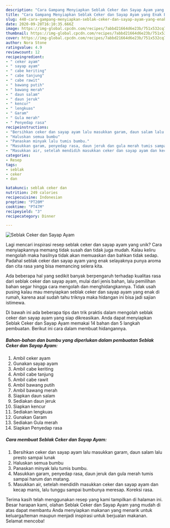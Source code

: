 ```yaml
---
description: "Cara Gampang Menyiapkan Seblak Ceker dan Sayap Ayam yang Enak Banget"
title: "Cara Gampang Menyiapkan Seblak Ceker dan Sayap Ayam yang Enak Banget"
slug: 440-cara-gampang-menyiapkan-seblak-ceker-dan-sayap-ayam-yang-enak-banget
date: 2020-09-28T16:10:35.666Z
image: https://img-global.cpcdn.com/recipes/7abbd21664d6e23b/751x532cq70/seblak-ceker-dan-sayap-ayam-foto-resep-utama.jpg
thumbnail: https://img-global.cpcdn.com/recipes/7abbd21664d6e23b/751x532cq70/seblak-ceker-dan-sayap-ayam-foto-resep-utama.jpg
cover: https://img-global.cpcdn.com/recipes/7abbd21664d6e23b/751x532cq70/seblak-ceker-dan-sayap-ayam-foto-resep-utama.jpg
author: Nora Stone
ratingvalue: 4.9
reviewcount: 12
recipeingredient:
- " ceker ayam"
- " sayap ayam"
- " cabe keriting"
- " cabe tanjung"
- " cabe rawit"
- " bawang putih"
- " bawang merah"
- " daun salam"
- " daun jeruk"
- " kencur"
- " lengkuas"
- " Garam"
- " Gula merah"
- " Penyedap rasa"
recipeinstructions:
- "Bersihkan ceker dan sayap ayam lalu masukkan garam, daun salam lalu presto sampai lunak"
- "Haluskan semua bumbu"
- "Panaskan minyak lalu tumis bumbu."
- "Masukkan garam, penyedap rasa, daun jeruk dan gula merah tumis sampai harum dan matang."
- "Masukkan air, setelah mendidih masukkan ceker dan sayap ayam dan kecap manis, lalu tunggu sampai bumbunya meresap. Koreksi rasa."
categories:
- Resep
tags:
- seblak
- ceker
- dan

katakunci: seblak ceker dan 
nutrition: 249 calories
recipecuisine: Indonesian
preptime: "PT20M"
cooktime: "PT47M"
recipeyield: "3"
recipecategory: Dinner

---
```



![Seblak Ceker dan Sayap Ayam](https://img-global.cpcdn.com/recipes/7abbd21664d6e23b/751x532cq70/seblak-ceker-dan-sayap-ayam-foto-resep-utama.jpg)

Lagi mencari inspirasi resep seblak ceker dan sayap ayam yang unik? Cara menyiapkannya memang tidak susah dan tidak juga mudah. Kalau keliru mengolah maka hasilnya tidak akan memuaskan dan bahkan tidak sedap. Padahal seblak ceker dan sayap ayam yang enak selayaknya punya aroma dan cita rasa yang bisa memancing selera kita.



Ada beberapa hal yang sedikit banyak berpengaruh terhadap kualitas rasa dari seblak ceker dan sayap ayam, mulai dari jenis bahan, lalu pemilihan bahan segar hingga cara mengolah dan menghidangkannya. Tidak usah pusing kalau mau menyiapkan seblak ceker dan sayap ayam yang enak di rumah, karena asal sudah tahu triknya maka hidangan ini bisa jadi sajian istimewa.


Di bawah ini ada beberapa tips dan trik praktis dalam mengolah seblak ceker dan sayap ayam yang siap dikreasikan. Anda dapat menyiapkan Seblak Ceker dan Sayap Ayam memakai 14 bahan dan 5 langkah pembuatan. Berikut ini cara dalam membuat hidangannya.

<!--inarticleads1-->

##### Bahan-bahan dan bumbu yang diperlukan dalam pembuatan Seblak Ceker dan Sayap Ayam:

1. Ambil  ceker ayam
1. Gunakan  sayap ayam
1. Ambil  cabe keriting
1. Ambil  cabe tanjung
1. Ambil  cabe rawit
1. Ambil  bawang putih
1. Ambil  bawang merah
1. Siapkan  daun salam
1. Sediakan  daun jeruk
1. Siapkan  kencur
1. Sediakan  lengkuas
1. Gunakan  Garam
1. Sediakan  Gula merah
1. Siapkan  Penyedap rasa




<!--inarticleads2-->

##### Cara membuat Seblak Ceker dan Sayap Ayam:

1. Bersihkan ceker dan sayap ayam lalu masukkan garam, daun salam lalu presto sampai lunak
1. Haluskan semua bumbu
1. Panaskan minyak lalu tumis bumbu.
1. Masukkan garam, penyedap rasa, daun jeruk dan gula merah tumis sampai harum dan matang.
1. Masukkan air, setelah mendidih masukkan ceker dan sayap ayam dan kecap manis, lalu tunggu sampai bumbunya meresap. Koreksi rasa.




Terima kasih telah menggunakan resep yang kami tampilkan di halaman ini. Besar harapan kami, olahan Seblak Ceker dan Sayap Ayam yang mudah di atas dapat membantu Anda menyiapkan makanan yang menarik untuk keluarga/teman maupun menjadi inspirasi untuk berjualan makanan. Selamat mencoba!
